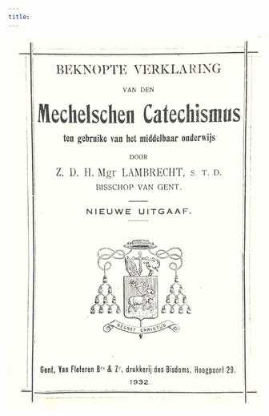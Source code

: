 ```yaml
---
title:
---
```


<style type="text/css" rel="stylesheet">
a { background: none !important; } /* remove underline */
</style>

[![](resources/mc-cover.jpg)](tafel.html)
